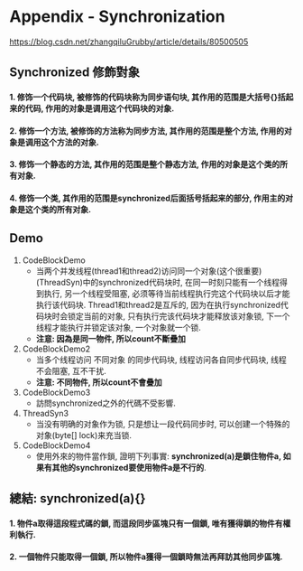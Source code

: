 # Appendix - Synchronization

https://blog.csdn.net/zhangqiluGrubby/article/details/80500505<br>

## Synchronized 修飾對象
#### 1. 修饰一个代码块, 被修饰的代码块称为同步语句块, 其作用的范围是大括号{}括起来的代码, 作用的对象是调用这个代码块的对象.
#### 2. 修饰一个方法, 被修饰的方法称为同步方法, 其作用的范围是整个方法, 作用的对象是调用这个方法的对象.
#### 3. 修饰一个静态的方法, 其作用的范围是整个静态方法, 作用的对象是这个类的所有对象.
#### 4. 修饰一个类, 其作用的范围是synchronized后面括号括起来的部分, 作用主的对象是这个类的所有对象. 

## Demo
1. CodeBlockDemo
	* 当两个并发线程(thread1和thread2)访问同一个对象(这个很重要)(ThreadSyn)中的synchronized代码块时, 在同一时刻只能有一个线程得到执行, 另一个线程受阻塞, 必须等待当前线程执行完这个代码块以后才能执行该代码块. Thread1和thread2是互斥的, 因为在执行synchronized代码块时会锁定当前的对象, 只有执行完该代码块才能释放该对象锁, 下一个线程才能执行并锁定该对象, 一个对象就一个锁.
	* __注意: 因為是同一物件, 所以count不斷疊加__
1. CodeBlockDemo2
	* 当多个线程访问 不同对象 的同步代码块, 线程访问各自同步代码块, 线程不会阻塞, 互不干扰.
	* __注意: 不同物件, 所以count不會疊加__
1. CodeBlockDemo3
	* 訪問synchronized之外的代碼不受影響.
1. ThreadSyn3
	* 当没有明确的对象作为锁, 只是想让一段代码同步时, 可以创建一个特殊的对象(byte[] lock)来充当锁.
1. CodeBlockDemo4
	* 使用外來的物件當作鎖, 證明下列事實: __synchronized(a)是鎖住物件a, 如果有其他的synchronized要使用物件a是不行的__.
	
## 總結: synchronized(a){}
#### 1. 物件a取得這段程式碼的鎖, 而這段同步區塊只有一個鎖, 唯有獲得鎖的物件有權利執行.
#### 2. 一個物件只能取得一個鎖, 所以物件a獲得一個鎖時無法再拜訪其他同步區塊. 
